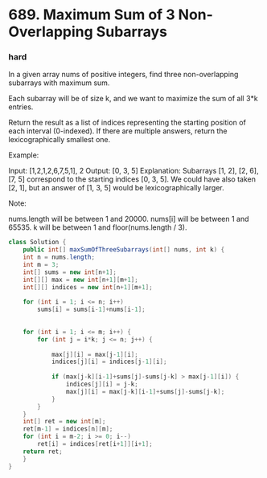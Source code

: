 # 689. Maximum Sum of 3 Non-Overlapping Subarrays
### hard
In a given array nums of positive integers, find three non-overlapping subarrays with maximum sum.

Each subarray will be of size k, and we want to maximize the sum of all 3*k entries.

Return the result as a list of indices representing the starting position of each interval (0-indexed). If there are multiple answers, return the lexicographically smallest one.

Example:

Input: [1,2,1,2,6,7,5,1], 2
Output: [0, 3, 5]
Explanation: Subarrays [1, 2], [2, 6], [7, 5] correspond to the starting indices [0, 3, 5].
We could have also taken [2, 1], but an answer of [1, 3, 5] would be lexicographically larger.
 

Note:

nums.length will be between 1 and 20000.
nums[i] will be between 1 and 65535.
k will be between 1 and floor(nums.length / 3).

```java
class Solution {
    public int[] maxSumOfThreeSubarrays(int[] nums, int k) {
    int n = nums.length;
    int m = 3;
    int[] sums = new int[n+1];
    int[][] max = new int[n+1][m+1];
    int[][] indices = new int[n+1][m+1];
        
    for (int i = 1; i <= n; i++)
        sums[i] = sums[i-1]+nums[i-1];
        
        
    for (int i = 1; i <= m; i++) {
        for (int j = i*k; j <= n; j++) {
            
            max[j][i] = max[j-1][i];
            indices[j][i] = indices[j-1][i];
            
            if (max[j-k][i-1]+sums[j]-sums[j-k] > max[j-1][i]) {
                indices[j][i] = j-k;
                max[j][i] = max[j-k][i-1]+sums[j]-sums[j-k];
            } 
        }
    }
    int[] ret = new int[m];
    ret[m-1] = indices[n][m];
    for (int i = m-2; i >= 0; i--)
        ret[i] = indices[ret[i+1]][i+1];
    return ret;
    }
}
```